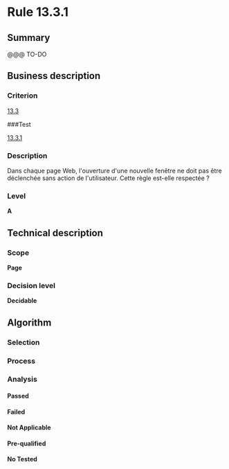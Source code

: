 # Rule 13.3.1

## Summary

@@@ TO-DO

## Business description

### Criterion

[13.3](http://references.modernisation.gouv.fr/sites/default/files/RGAA3_RC2-1/referentiel_technique.htm#crit-13-3)

###Test

[13.3.1](http://references.modernisation.gouv.fr/sites/default/files/RGAA3_RC2-1/referentiel_technique.htm#test-13-3-1)

### Description

Dans chaque page Web, l'ouverture d'une nouvelle fen&ecirc;tre ne doit pas &ecirc;tre d&eacute;clench&eacute;e sans action de l'utilisateur. Cette r&egrave;gle est-elle respect&eacute;e ?

### Level

**A**

## Technical description

### Scope

**Page**

### Decision level

**Decidable**

## Algorithm

### Selection

### Process

### Analysis

#### Passed

#### Failed

#### Not Applicable

#### Pre-qualified

#### No Tested 






